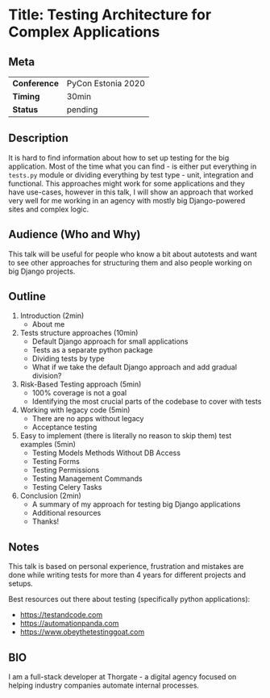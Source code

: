 # Title: Testing Architecture for Complex Applications

## Meta

| | |
|-|-|
| **Conference** | PyCon Estonia 2020 |
| **Timing** | 30min |
| **Status** | pending |

## Description

It is hard to find information about how to set up testing for the big application. Most of the time what you can find - is either put everything in `tests.py` module or dividing everything by test type - unit, integration and functional. This approaches might work for some applications and they have use-cases, however in this talk, I will show an approach that worked very well for me working in an agency with mostly big Django-powered sites and complex logic.

## Audience (Who and Why)

This talk will be useful for people who know a bit about
autotests and want to see other approaches for
structuring them and also people working on big Django
projects.

## Outline

1. Introduction (2min)
    - About me
1. Tests structure approaches (10min)
    - Default Django approach for small applications
    - Tests as a separate python package
    - Dividing tests by type
    - What if we take the default Django approach and add gradual division?
1. Risk-Based Testing approach (5min)
    - 100% coverage is not a goal
    - Identifying the most crucial parts of the codebase to cover with tests
1. Working with legacy code (5min)
    - There are no apps without legacy
    - Acceptance testing
1. Easy to implement (there is literally no reason to skip them) test examples (5min)
    - Testing Models Methods Without DB Access
    - Testing Forms
    - Testing Permissions
    - Testing Management Commands
    - Testing Celery Tasks
1. Conclusion (2min)
    - A summary of my approach for testing big Django applications
    - Additional resources
    - Thanks!

## Notes

This talk is based on personal experience, frustration and
mistakes are done while writing tests for more than 4 years for
different projects and setups.

Best resources out there about testing (specifically python applications):

- https://testandcode.com
- https://automationpanda.com
- https://www.obeythetestinggoat.com

## BIO

I am a full-stack developer at Thorgate - a digital agency
focused on helping industry companies automate internal processes.
